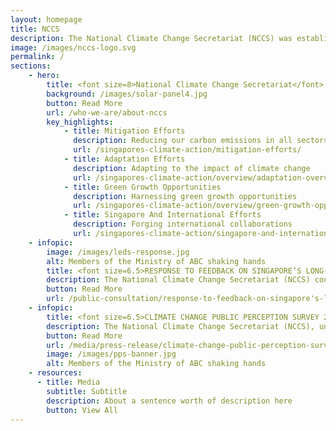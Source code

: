 ```yaml
---
layout: homepage
title: NCCS
description: The National Climate Change Secretariat (NCCS) was established on 1 July 2010 under the Prime Minister’s Office (PMO) to develop and implement Singapore's domestic and international policies and strategies to tackle climate change. NCCS is part of the Strategy Group which supports the Prime Minister and his Cabinet to establish priorities and strengthen strategic alignment across Government. The inclusion of NCCS enhances strategy-making and planning on vital issues that span multiple Government ministries and agencies.
image: /images/nccs-logo.svg
permalink: /
sections:
    - hero:
        title: <font size=8>National Climate Change Secretariat</font>
        background: /images/solar-panel4.jpg
        button: Read More
        url: /who-we-are/about-nccs
        key_highlights:
            - title: Mitigation Efforts
              description: Reducing our carbon emissions in all sectors
              url: /singapores-climate-action/mitigation-efforts/
            - title: Adaptation Efforts
              description: Adapting to the impact of climate change
              url: /singapores-climate-action/overview/adaptation-overview/
            - title: Green Growth Opportunities
              description: Harnessing green growth opportunities
              url: /singapores-climate-action/overview/green-growth-opportunities/
            - title: Singapore And International Efforts
              description: Forging international collaborations
              url: /singapores-climate-action/singapore-and-international-efforts/
    - infopic:
        image: /images/leds-response.jpg
        alt: Members of the Ministry of ABC shaking hands
        title: <font size=6.5>RESPONSE TO FEEDBACK ON SINGAPORE’S LONG-TERM LOW EMISSIONS STRATEGY</font>
        description: The National Climate Change Secretariat (NCCS) conducted a public consultation on Singapore’s Long-Term Low Emissions Development Strategy (LEDS) from 16 July to 30 September 2019. 
        button: Read More
        url: /public-consultation/response-to-feedback-on-singapore's-long-term-low-emissions-development-strategy
    - infopic:
        title: <font size=6.5>CLIMATE CHANGE PUBLIC PERCEPTION SURVEY 2019</font>
        description: The National Climate Change Secretariat (NCCS), under the Strategy Group, Prime Minister’s Office, conducted a survey from May to July 2019 to gauge public perception and views on climate change.
        button: Read More
        url: /media/press-release/climate-change-public-perception-survey-2019
        image: /images/pps-banner.jpg
        alt: Members of the Ministry of ABC shaking hands
    - resources:
      - title: Media
        subtitle: Subtitle
        description: About a sentence worth of description here
        button: View All
---
```

